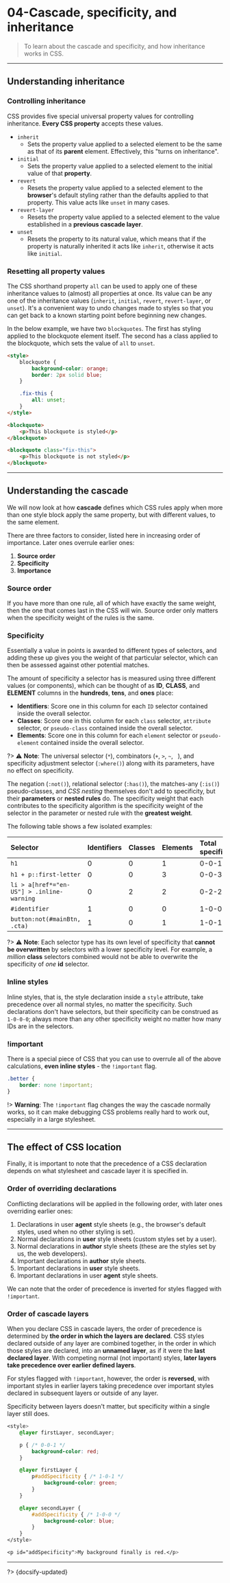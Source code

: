 # 04-Cascade, specificity, and inheritance

> To learn about the cascade and specificity, and how inheritance works in CSS.

---

## Understanding inheritance

### Controlling inheritance

CSS provides five special universal property values for controlling inheritance. **Every CSS property** accepts these values.

- `inherit`
  - Sets the property value applied to a selected element to be the same as that of its **parent** element. Effectively, this "turns on inheritance".
- `initial`
  - Sets the property value applied to a selected element to the initial value of that **property**.
- `revert`
  - Resets the property value applied to a selected element to the **browser**'s default styling rather than the defaults applied to that property. This value acts like `unset` in many cases.
- `revert-layer`
  - Resets the property value applied to a selected element to the value established in a **previous cascade layer**.
- `unset`
  - Resets the property to its natural value, which means that if the property is naturally inherited it acts like `inherit`, otherwise it acts like `initial`.

### Resetting all property values

The CSS shorthand property `all` can be used to apply one of these inheritance values to (almost) all properties at once. Its value can be any one of the inheritance values (`inherit`, `initial`, `revert`, `revert-layer`, or `unset`). It's a convenient way to undo changes made to styles so that you can get back to a known starting point before beginning new changes.

In the below example, we have two `blockquotes`. The first has styling applied to the blockquote element itself. The second has a class applied to the blockquote, which sets the value of `all` to `unset`.

```html
<style>
    blockquote {
        background-color: orange;
        border: 2px solid blue;
    }

    .fix-this {
        all: unset;
    }
</style>

<blockquote>
    <p>This blockquote is styled</p>
</blockquote>

<blockquote class="fix-this">
    <p>This blockquote is not styled</p>
</blockquote>
```

---

## Understanding the cascade

We will now look at how **cascade** defines which CSS rules apply when more than one style block apply the same property, but with different values, to the same element.

There are three factors to consider, listed here in increasing order of importance. Later ones overrule earlier ones:
1. **Source order**
2. **Specificity**
3. **Importance**

### Source order

If you have more than one rule, all of which have exactly the same weight, then the one that comes last in the CSS will win. Source order only matters when the specificity weight of the rules is the same.

### Specificity

Essentially a value in points is awarded to different types of selectors, and adding these up gives you the weight of that particular selector, which can then be assessed against other potential matches.

The amount of specificity a selector has is measured using three different values (or components), which can be thought of as **ID**, **CLASS**, and **ELEMENT** columns in the **hundreds**, **tens**, and **ones** place:

- **Identifiers**: Score one in this column for each `ID` selector contained inside the overall selector.
- **Classes**: Score one in this column for each `class` selector, `attribute` selector, or `pseudo-class` contained inside the overall selector.
- **Elements**: Score one in this column for each `element` selector or `pseudo-element` contained inside the overall selector.

?> ⚠️ **Note**: The universal selector (`*`), combinators (`+`, `>`, `~`, ` `), and specificity adjustment selector (`:where()`) along with its parameters, have no effect on specificity.

The negation (`:not()`), relational selector (`:has()`), the matches-any (`:is()`) pseudo-classes, and *CSS nesting* themselves don't add to specificity, but their **parameters** or **nested rules** do. The specificity weight that each contributes to the specificity algorithm is the specificity weight of the selector in the parameter or nested rule with the **greatest weight**.

The following table shows a few isolated examples:

| Selector                                  | Identifiers | Classes | Elements | Total specificity |
| :---------------------------------------- | :---------- | :------ | :------- | :---------------- |
| `h1`                                      | 0           | 0       | 1        | 0-0-1             |
| `h1 + p::first-letter `                   | 0           | 0       | 3        | 0-0-3             |
| `li > a[href*="en-US"] > .inline-warning` | 0           | 2       | 2        | 0-2-2             |
| `#identifier`                             | 1           | 0       | 0        | 1-0-0             |
| `button:not(#mainBtn, .cta)`              | 1           | 0       | 1        | 1-0-1             |

?> ⚠️ **Note**: Each selector type has its own level of specificity that **cannot be overwritten** by selectors with a lower specificity level. For example, a *million* **class** selectors combined would not be able to overwrite the specificity of *one* **id** selector.

### Inline styles

Inline styles, that is, the style declaration inside a `style` attribute, take precedence over all normal styles, no matter the specificity. Such declarations don't have selectors, but their specificity can be construed as `1-0-0-0`; always more than any other specificity weight no matter how many IDs are in the selectors.

### !important

There is a special piece of CSS that you can use to overrule all of the above calculations, **even inline styles** - the `!important` flag.

```css
.better {
    border: none !important;
}
```

!> **Warning**: The `!important` flag changes the way the cascade normally works, so it can make debugging CSS problems really hard to work out, especially in a large stylesheet.

---

## The effect of CSS location

Finally, it is important to note that the precedence of a CSS declaration depends on what stylesheet and cascade layer it is specified in.

### Order of overriding declarations

Conflicting declarations will be applied in the following order, with later ones overriding earlier ones:

1. Declarations in user **agent** style sheets (e.g., the browser's default styles, used when no other styling is set).
2. Normal declarations in **user** style sheets (custom styles set by a user).
3. Normal declarations in **author** style sheets (these are the styles set by us, the web developers).
4. Important declarations in **author** style sheets.
5. Important declarations in **user** style sheets.
6. Important declarations in user **agent** style sheets.

We can note that the order of precedence is inverted for styles flagged with `!important`.

### Order of cascade layers

When you declare CSS in cascade layers, the order of precedence is determined by **the order in which the layers are declared**. CSS styles declared outside of any layer are combined together, in the order in which those styles are declared, into an **unnamed layer**, as if it were the **last declared layer**. With competing normal (not important) styles, **later layers take precedence over earlier defined layers**.

For styles flagged with `!important`, however, the order is **reversed**, with important styles in earlier layers taking precedence over important styles declared in subsequent layers or outside of any layer.

Specificity between layers doesn't matter, but specificity within a single layer still does.

```css
<style>
    @layer firstLayer, secondLayer;

    p { /* 0-0-1 */
        background-color: red;
    }

    @layer firstLayer {
        p#addSpecificity { /* 1-0-1 */
            background-color: green;
        }
    }

    @layer secondLayer {
        #addSpecificity { /* 1-0-0 */
            background-color: blue;
        }
    }
</style>

<p id="addSpecificity">My background finally is red.</p>
```



---

?> {docsify-updated}